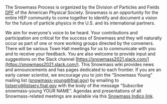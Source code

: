 The Snowmass Process is organized by the Division of Particles and Fields [DPF](DPF) of the American Physical Society. Snowmass is an opportunity for the entire HEP community to come together to identify and document a vision for the future of particle physics in the U.S. and its international partners.

We aim for everyone's voice to be heard. Your contributions and participation are critical for the success of Snowmass and they will naturally occur as part of one or more working groups directed by the conveners. There will be various Town Hall meetings for us to communicate with you and to receive your feedback. You are also welcome to provide input and suggestions on the Slack channel [https://snowmass2021.slack.com/](https://snowmass2021.slack.com/). This Snowmass wiki provides news and announcements and has pages dedicated to each frontier. If you are an early career scientist, we encourage you to join the “Snowmass Young” mailing list (snowmass-young@fnal.gov) by emailing to listserv@listserv.fnal.gov with the body of the message “Subscribe snowmass-young YOUR NAME”. Agendas and presentations of all Snowmass-related meetings are available via this [Snowmass Indico link](https://indico.fnal.gov/category/1098/).